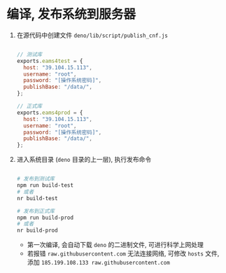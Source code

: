 # 编译, 发布系统到服务器

1. 在源代码中创建文件 `deno/lib/script/publish_cnf.js`
    
    ```javascript
    
    // 测试库
    exports.eams4test = {
      host: "39.104.15.113",
      username: "root",
      password: "[操作系统密码]",
      publishBase: "/data/",
    };
    
    // 正式库
    exports.eams4prod = {
      host: "39.104.15.113",
      username: "root",
      password: "[操作系统密码]",
      publishBase: "/data/",
    };
    
    ```

2. 进入系统目录 (`deno` 目录的上一层), 执行发布命令
    
    ```bash
    
    # 发布到测试库
    npm run build-test
    # 或者
    nr build-test
    
    # 发布到正式库
    npm run build-prod
    # 或者
    nr build-prod
    
    ```
    
    - 第一次编译, 会自动下载 `deno` 的二进制文件, 可进行科学上网处理
    - 若报错 `raw.githubusercontent.com` 无法连接网络, 可修改 `hosts` 文件, 添加 `185.199.108.133 raw.githubusercontent.com`
